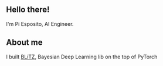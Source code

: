 ## Hello there!

I'm Pi Esposito, AI Engineer.

## About me

I built [BLiTZ](https://github.com/piEsposito/blitz-bayesian-deep-learning/), Bayesian Deep Learning lib on the top of PyTorch
